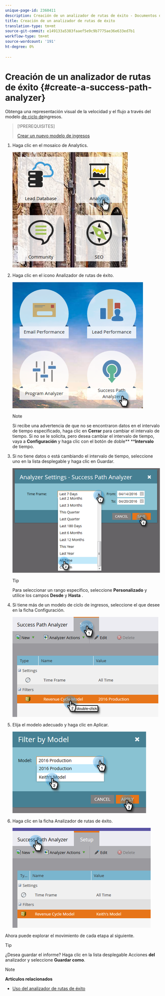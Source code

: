 ```yaml
---
unique-page-id: 2360411
description: Creación de un analizador de rutas de éxito - Documentos de marketing - Documentación del producto
title: Creación de un analizador de rutas de éxito
translation-type: tm+mt
source-git-commit: e149133a5383faaef5e9c9b7775ae36e633ed7b1
workflow-type: tm+mt
source-wordcount: '191'
ht-degree: 0%

---
```



# Creación de un analizador de rutas de éxito {#create-a-success-path-analyzer}

Obtenga una representación visual de la velocidad y el flujo a través del modelo [de ciclo de](http://docs.marketo.com/display/docs/revenue+cycle+analytics)ingresos.

>[!PREREQUISITES]
>
>[Crear un nuevo modelo de ingresos](create-a-new-revenue-model.md)

1. Haga clic en el mosaico de Analytics.

   ![](assets/one.png)

1. Haga clic en el icono Analizador de rutas de éxito.

   ![](assets/two.png)

   >[!NOTE]
   >
   >Si recibe una advertencia de que no se encontraron datos en el intervalo de tiempo especificado, haga clic en **Cerrar** para cambiar el intervalo de tiempo. Si no se le solicita, pero desea cambiar el intervalo de tiempo, vaya a **Configuración** y haga clic con el botón de doble** ****Intervalo** de tiempo.

1. Si no tiene datos o está cambiando el intervalo de tiempo, seleccione uno en la lista desplegable y haga clic en Guardar.

   ![](assets/timeframe.png)

   >[!TIP]
   >
   >Para seleccionar un rango específico, seleccione **Personalizado** y utilice los campos **Desde** y **Hasta** .

1. Si tiene más de un modelo de ciclo de ingresos, seleccione el que desee en la ficha Configuración.

   ![](assets/four.png)

1. Elija el modelo adecuado y haga clic en Aplicar.

   ![](assets/five.png)

1. Haga clic en la ficha Analizador de rutas de éxito.

   ![](assets/success-tab.png)

Ahora puede explorar el movimiento de cada etapa al siguiente.

>[!TIP]
>
>¿Desea guardar el informe? Haga clic en la lista desplegable Acciones **del** analizador y seleccione **Guardar como**.

>[!NOTE]
>
>**Artículos relacionados**
>
>* [Uso del analizador de rutas de éxito](using-the-success-path-analyzer.md)

>



